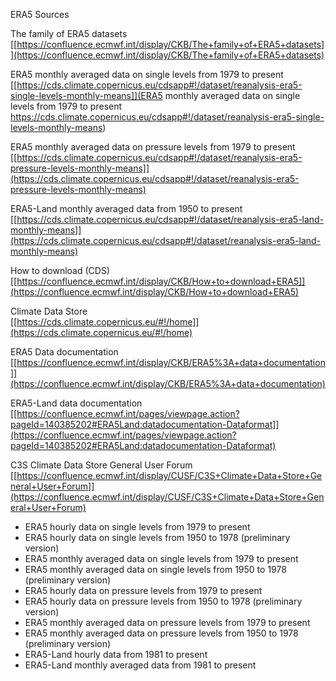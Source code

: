 ERA5 Sources

The family of ERA5 datasets   
[[https://confluence.ecmwf.int/display/CKB/The+family+of+ERA5+datasets]](https://confluence.ecmwf.int/display/CKB/The+family+of+ERA5+datasets)

ERA5 monthly averaged data on single levels from 1979 to present   
[[https://cds.climate.copernicus.eu/cdsapp#!/dataset/reanalysis-era5-single-levels-monthly-means]](ERA5 monthly averaged data on single levels from 1979 to present
https://cds.climate.copernicus.eu/cdsapp#!/dataset/reanalysis-era5-single-levels-monthly-means)

ERA5 monthly averaged data on pressure levels from 1979 to present  
[[https://cds.climate.copernicus.eu/cdsapp#!/dataset/reanalysis-era5-pressure-levels-monthly-means]](https://cds.climate.copernicus.eu/cdsapp#!/dataset/reanalysis-era5-pressure-levels-monthly-means)

ERA5-Land monthly averaged data from 1950 to present  
[[https://cds.climate.copernicus.eu/cdsapp#!/dataset/reanalysis-era5-land-monthly-means]](https://cds.climate.copernicus.eu/cdsapp#!/dataset/reanalysis-era5-land-monthly-means)

How to download (CDS)   
[[https://confluence.ecmwf.int/display/CKB/How+to+download+ERA5]](https://confluence.ecmwf.int/display/CKB/How+to+download+ERA5)

Climate Data Store  
[[https://cds.climate.copernicus.eu/#!/home]](https://cds.climate.copernicus.eu/#!/home)

ERA5 Data documentation  
[[https://confluence.ecmwf.int/display/CKB/ERA5%3A+data+documentation]](https://confluence.ecmwf.int/display/CKB/ERA5%3A+data+documentation)

ERA5-Land data documentation   
[[https://confluence.ecmwf.int/pages/viewpage.action?pageId=140385202#ERA5Land:datadocumentation-Dataformat]](https://confluence.ecmwf.int/pages/viewpage.action?pageId=140385202#ERA5Land:datadocumentation-Dataformat)

C3S Climate Data Store General User Forum   
[[https://confluence.ecmwf.int/display/CUSF/C3S+Climate+Data+Store+General+User+Forum]](https://confluence.ecmwf.int/display/CUSF/C3S+Climate+Data+Store+General+User+Forum)

* ERA5 hourly data on single levels from 1979 to present
* ERA5 hourly data on single levels from 1950 to 1978 (preliminary version)
* ERA5 monthly averaged data on single levels from 1979 to present
* ERA5 monthly averaged data on single levels from 1950 to 1978 (preliminary version)
* ERA5 hourly data on pressure levels from 1979 to present
* ERA5 hourly data on pressure levels from 1950 to 1978 (preliminary version)
* ERA5 monthly averaged data on pressure levels from 1979 to present
* ERA5 monthly averaged data on pressure levels from 1950 to 1978 (preliminary version)
* ERA5-Land hourly data from 1981 to present
* ERA5-Land monthly averaged data from 1981 to present

